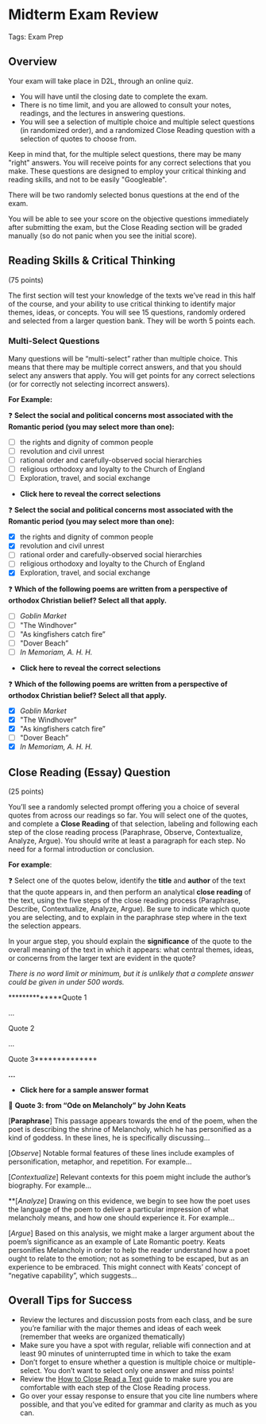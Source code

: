 # Midterm Exam Review

Tags: Exam Prep

## Overview

Your exam will take place in D2L, through an online quiz.

- You will have until the closing date to complete the exam.
- There is no time limit, and you are allowed to consult your notes, readings, and the lectures in answering questions.
- You will see a selection of multiple choice and multiple select questions (in randomized order), and a randomized Close Reading question with a selection of quotes to choose from.

Keep in mind that, for the multiple select questions, there may be many "right" answers. You will receive points for any correct selections that you make. These questions are designed to employ your critical thinking and reading skills, and not to be easily "Googleable".

There will be two randomly selected bonus questions at the end of the exam.

You will be able to see your score on the objective questions immediately after submitting the exam, but the Close Reading section will be graded manually (so do not panic when you see the initial score).

## Reading Skills & Critical Thinking

(75 points)

The first section will test your knowledge of the texts we’ve read in this half of the course, and your ability to use critical thinking to identify major themes, ideas, or concepts. You will see 15 questions, randomly ordered and selected from a larger question bank. They will be worth 5 points each.

### Multi-Select Questions

Many questions will be “multi-select” rather than multiple choice. This means that there may be multiple correct answers, and that you should select any answers that apply. You will get points for any correct selections (or for correctly not selecting incorrect answers).

**For Example:**

❓ **Select the social and political concerns most associated with the Romantic period (you may select more than one):**

- [ ] the rights and dignity of common people
- [ ] revolution and civil unrest
- [ ] rational order and carefully-observed social hierarchies
- [ ] religious orthodoxy and loyalty to the Church of England
- [ ] Exploration, travel, and social exchange
- **Click here to reveal the correct selections**

❓ **Select the social and political concerns most associated with the Romantic period (you may select more than one):**

   - [x] the rights and dignity of common people
   - [x] revolution and civil unrest
   - [ ] rational order and carefully-observed social hierarchies
   - [ ] religious orthodoxy and loyalty to the Church of England
   - [x] Exploration, travel, and social exchange

❓ **Which of the following poems are written from a perspective of orthodox Christian belief? Select all that apply.**

- [ ] *Goblin Market*
- [ ] "The Windhover”
- [ ] "As kingfishers catch fire”
- [ ] "Dover Beach”
- [ ] *In Memoriam, A. H. H.*
- **Click here to reveal the correct selections**

❓ **Which of the following poems are written from a perspective of orthodox Christian belief? Select all that apply.**

   - [x] *Goblin Market*
   - [x] "The Windhover”
   - [x] "As kingfishers catch fire”
   - [ ] "Dover Beach”
   - [x] *In Memoriam, A. H. H.*

## Close Reading (Essay) Question

(25 points)

You’ll see a randomly selected prompt offering you a choice of several quotes from across our readings so far. You will select one of the quotes, and complete a **Close Reading** of that selection, labeling and following each step of the close reading process (Paraphrase, Observe, Contextualize, Analyze, Argue). You should write at least a paragraph for each step. No need for a formal introduction or conclusion.

**For example**:

❓ Select one of the quotes below, identify the **title** and **author** of the text that the quote appears in, and then perform an analytical **close reading** of the text, using the five steps of the close reading process (Paraphrase, Describe, Contextualize, Analyze, Argue). Be sure to indicate which quote you are selecting, and to explain in the paraphrase step where in the text the selection appears.

In your argue step, you should explain the **significance** of the quote to the overall meaning of the text in which it appears: what central themes, ideas, or concerns from the larger text are evident in the quote?

*There is no word limit or minimum, but it is unlikely that a complete answer could be given in under 500 words.*

**************Quote 1

…

Quote 2

…

Quote 3**************

**…**

- **Click here for a sample answer format**

📝 **********************Quote 3: from “Ode on Melancholy” by John Keats**********************

   [**Paraphrase**] This passage appears towards the end of the poem, when the poet is describing the shrine of Melancholy, which he has personified as a kind of goddess. In these lines, he is specifically discussing…

   [*Observe*] Notable formal features of these lines include examples of personification, metaphor, and repetition. For example…

   [*Contextualize*] Relevant contexts for this poem might include the author’s biography. For example…

   **[*Analyze*] Drawing on this evidence, we begin to see how the poet uses the language of the poem to deliver a particular impression of what melancholy means, and how one should experience it. For example…

   [*Argue*] Based on this analysis, we might make a larger argument about the poem’s significance as an example of Late Romantic poetry. Keats personifies Melancholy in order to help the reader understand how a poet ought to relate to the emotion; not as something to be escaped, but as an experience to be embraced. This might connect with Keats’ concept of “negative capability”, which suggests…

## Overall Tips for Success

- Review the lectures and discussion posts from each class, and be sure you’re familiar with the major themes and ideas of each week (remember that weeks are organized thematically)
- Make sure you have a spot with regular, reliable wifi connection and at least 90 minutes of uninterrupted time in which to take the exam
- Don’t forget to ensure whether a question is multiple choice or multiple-select. You don’t want to select only one answer and miss points!
- Review the [How to Close Read a Text](https://www.notion.so/How-to-Close-Read-a-Text-41934cb1b9134e109b36429610939663) guide to make sure you are comfortable with each step of the Close Reading process.
- Go over your essay response to ensure that you cite line numbers where possible, and that you’ve edited for grammar and clarity as much as you can.

